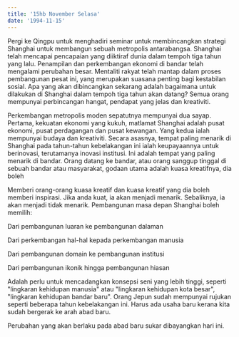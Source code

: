```yaml
---
title: '15hb November Selasa'
date: '1994-11-15'
---
```


Pergi ke Qingpu untuk menghadiri seminar untuk membincangkan strategi Shanghai untuk membangun sebuah metropolis antarabangsa. Shanghai telah mencapai pencapaian yang diiktiraf dunia dalam tempoh tiga tahun yang lalu. Penampilan dan perkembangan ekonomi di bandar telah mengalami perubahan besar. Mentaliti rakyat telah mantap dalam proses pembangunan pesat ini, yang merupakan suasana penting bagi kestabilan sosial. Apa yang akan dibincangkan sekarang adalah bagaimana untuk dilakukan di Shanghai dalam tempoh tiga tahun akan datang? Semua orang mempunyai perbincangan hangat, pendapat yang jelas dan kreativiti.

Perkembangan metropolis moden sepatutnya mempunyai dua sayap. Pertama, kekuatan ekonomi yang kukuh, matlamat Shanghai adalah pusat ekonomi, pusat perdagangan dan pusat kewangan. Yang kedua ialah mempunyai budaya dan kreativiti. Secara asasnya, tempat paling menarik di Shanghai pada tahun-tahun kebelakangan ini ialah keupayaannya untuk berinovasi, terutamanya inovasi institusi. Ini adalah tempat yang paling menarik di bandar. Orang datang ke bandar, atau orang sanggup tinggal di sebuah bandar atau masyarakat, godaan utama adalah kuasa kreatifnya, dia boleh

Memberi orang-orang kuasa kreatif dan kuasa kreatif yang dia boleh memberi inspirasi. Jika anda kuat, ia akan menjadi menarik. Sebaliknya, ia akan menjadi tidak menarik. Pembangunan masa depan Shanghai boleh memilih:

Dari pembangunan luaran ke pembangunan dalaman

Dari perkembangan hal-hal kepada perkembangan manusia

Dari pembangunan domain ke pembangunan institusi

Dari pembangunan ikonik hingga pembangunan hiasan

Adalah perlu untuk mencadangkan konsepsi seni yang lebih tinggi, seperti "lingkaran kehidupan manusia" atau "lingkaran kehidupan kota besar", "lingkaran kehidupan bandar baru". Orang Jepun sudah mempunyai rujukan seperti beberapa tahun kebelakangan ini. Harus ada usaha baru kerana kita sudah bergerak ke arah abad baru.

Perubahan yang akan berlaku pada abad baru sukar dibayangkan hari ini.

